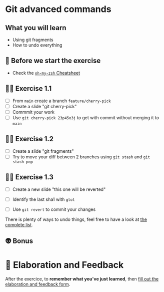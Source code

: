 # Git advanced commands

## What you will learn

- Using git fragments
- How to undo everything

## 👾 Before we start the exercise

- Check the [`oh-my-zsh` Cheatsheet](https://github.com/ohmyzsh/ohmyzsh/wiki/Cheatsheet)

## 👨‍🚀 Exercise 1.1

- [ ] From `main` create a branch `feature/cherry-pick`
- [ ] Create a slide "git cherry-pick"
- [ ] Commmit your work
- [ ] Use `git cherry-pick 23p45o3j` to get with commit without merging it to `main`

## 👨‍🚀 Exercise 1.2

- [ ] Create a slide "git fragments"
- [ ] Try to move your diff between 2 branches using `git stash` and `git stash pop`

## 👨‍🚀 Exercise 1.3

- [ ] Create a new slide "this one will be reverted"

- [ ] Identify the last sha1 with `glol`
- [ ] Use `git revert` to commit your changes

There is plenty of ways to undo things, feel free to have a look at [the complete list](https://github.com/blog/2019-how-to-undo-almost-anything-with-git).

## 👽 Bonus

# 🏅 Elaboration and Feedback

After the exercice, to __remember what you've just learned__, then [fill out the elaboration and feedback form](https://airtable.com/shrBuZqOJL5UeLLF1?prefill_Name=GitHub%20103&prefill_Exercice=01).
